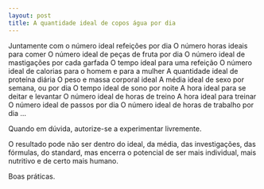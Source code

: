 ```yaml
---
layout: post
title: A quantidade ideal de copos água por dia 
---
```

Juntamente com o número ideal refeições por dia 
O número horas ideais para comer
O número ideal de peças de fruta por dia
O número ideal de mastigações por cada garfada
O tempo ideal para uma refeição
O número ideal de calorias para o homem e para a mulher
A quantidade ideal de proteína diária
O peso e massa corporal ideal
A média ideal de sexo por semana, ou por dia
O tempo ideal de sono por noite
A hora ideal para se deitar e levantar
O número ideal de horas de treino 
A hora ideal para treinar
O número ideal de passos por dia
O número ideal de horas de trabalho por dia
…

Quando em dúvida, autorize-se a experimentar livremente.

O resultado pode não ser dentro do ideal, da média, das investigações, das fórmulas, do standard, mas encerra o potencial de ser mais individual, mais nutritivo e de certo mais humano.

Boas práticas.